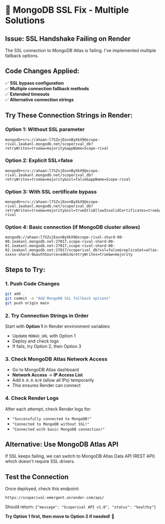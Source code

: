 # 🚨 MongoDB SSL Fix - Multiple Solutions

## Issue: SSL Handshake Failing on Render

The SSL connection to MongoDB Atlas is failing. I've implemented multiple fallback options.

## Code Changes Applied:
✅ **SSL bypass configuration**  
✅ **Multiple connection fallback methods**  
✅ **Extended timeouts**  
✅ **Alternative connection strings**

## Try These Connection Strings in Render:

### Option 1: Without SSL parameter
```
mongodb+srv://ahaan:l7SZvjEovnByXkX9@scope-rival.1eakanl.mongodb.net/scoperival_db?retryWrites=true&w=majority&appName=Scope-rival
```

### Option 2: Explicit SSL=false
```
mongodb+srv://ahaan:l7SZvjEovnByXkX9@scope-rival.1eakanl.mongodb.net/scoperival_db?retryWrites=true&w=majority&ssl=false&appName=Scope-rival
```

### Option 3: With SSL certificate bypass
```
mongodb+srv://ahaan:l7SZvjEovnByXkX9@scope-rival.1eakanl.mongodb.net/scoperival_db?retryWrites=true&w=majority&ssl=true&tlsAllowInvalidCertificates=true&appName=Scope-rival
```

### Option 4: Basic connection (if MongoDB cluster allows)
```
mongodb://ahaan:l7SZvjEovnByXkX9@scope-rival-shard-00-00.1eakanl.mongodb.net:27017,scope-rival-shard-00-01.1eakanl.mongodb.net:27017,scope-rival-shard-00-02.1eakanl.mongodb.net:27017/scoperival_db?ssl=false&replicaSet=atlas-xxxxx-shard-0&authSource=admin&retryWrites=true&w=majority
```

## Steps to Try:

### 1. Push Code Changes
```bash
git add .
git commit -m "Add MongoDB SSL fallback options"
git push origin main
```

### 2. Try Connection Strings in Order
Start with **Option 1** in Render environment variables:
- Update `MONGO_URL` with Option 1
- Deploy and check logs
- If fails, try Option 2, then Option 3

### 3. Check MongoDB Atlas Network Access
- Go to MongoDB Atlas dashboard
- **Network Access** → **IP Access List**
- Add `0.0.0.0/0` (allow all IPs) temporarily
- This ensures Render can connect

### 4. Check Render Logs
After each attempt, check Render logs for:
- `"Successfully connected to MongoDB!"`
- `"Connected to MongoDB without SSL!"`
- `"Connected with basic MongoDB connection!"`

## Alternative: Use MongoDB Atlas API
If SSL keeps failing, we can switch to MongoDB Atlas Data API (REST API) which doesn't require SSL drivers.

## Test the Connection
Once deployed, check this endpoint:
```
https://scoperival-emergent.onrender.com/api/
```

Should return: `{"message": "Scoperival API v1.0", "status": "healthy"}`

**Try Option 1 first, then move to Option 2 if needed!** 🚀